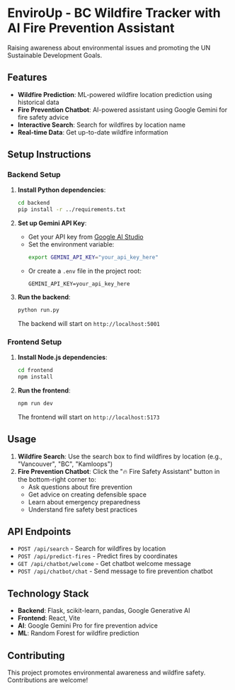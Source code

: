 # EnviroUp - BC Wildfire Tracker with AI Fire Prevention Assistant

Raising awareness about environmental issues and promoting the UN Sustainable Development Goals.

## Features

- **Wildfire Prediction**: ML-powered wildfire location prediction using historical data
- **Fire Prevention Chatbot**: AI-powered assistant using Google Gemini for fire safety advice
- **Interactive Search**: Search for wildfires by location name
- **Real-time Data**: Get up-to-date wildfire information

## Setup Instructions

### Backend Setup

1. **Install Python dependencies**:
   ```bash
   cd backend
   pip install -r ../requirements.txt
   ```

2. **Set up Gemini API Key**:
   - Get your API key from [Google AI Studio](https://makersuite.google.com/app/apikey)
   - Set the environment variable:
     ```bash
     export GEMINI_API_KEY="your_api_key_here"
     ```
   - Or create a `.env` file in the project root:
     ```
     GEMINI_API_KEY=your_api_key_here
     ```

3. **Run the backend**:
   ```bash
   python run.py
   ```
   The backend will start on `http://localhost:5001`

### Frontend Setup

1. **Install Node.js dependencies**:
   ```bash
   cd frontend
   npm install
   ```

2. **Run the frontend**:
   ```bash
   npm run dev
   ```
   The frontend will start on `http://localhost:5173`

## Usage

1. **Wildfire Search**: Use the search box to find wildfires by location (e.g., "Vancouver", "BC", "Kamloops")
2. **Fire Prevention Chatbot**: Click the "🔥 Fire Safety Assistant" button in the bottom-right corner to:
   - Ask questions about fire prevention
   - Get advice on creating defensible space
   - Learn about emergency preparedness
   - Understand fire safety best practices

## API Endpoints

- `POST /api/search` - Search for wildfires by location
- `POST /api/predict-fires` - Predict fires by coordinates
- `GET /api/chatbot/welcome` - Get chatbot welcome message
- `POST /api/chatbot/chat` - Send message to fire prevention chatbot

## Technology Stack

- **Backend**: Flask, scikit-learn, pandas, Google Generative AI
- **Frontend**: React, Vite
- **AI**: Google Gemini Pro for fire prevention advice
- **ML**: Random Forest for wildfire prediction

## Contributing

This project promotes environmental awareness and wildfire safety. Contributions are welcome!
